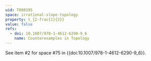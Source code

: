 ```yaml
---
uid: T000195
space: irrational-slope-topology
property: t_{2-frac{1}{2}}
value: false
refs:
  - doi: 10.1007/978-1-4612-6290-9_6
    name: Counterexamples in Topology
---
```

See item #2 for space #75 in {{doi:10.1007/978-1-4612-6290-9_6}}.
